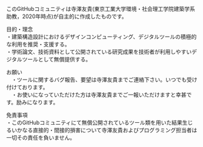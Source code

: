 このGitHubコミュニティは寺澤友貴(東京工業大学環境・社会理工学院建築学系助教，2020年時点)が自主的に作成したものです。<br>

目的・理念<br>
  ・建築構造設計におけるデザインコンピューティング、デジタルツールの積極的な利用を推奨・支援する。<br>
  ・学術論文、技術資料として公開されている研究成果を技術者が利用しやすいデジタルツールとして無償提供する。<br>
  
お願い<br>
　・ツールに関するバグ報告、要望は寺澤友貴までご連絡下さい。いつでも受け付けております。<br>
　・お使いになっていただけた方は寺澤友貴までご一報いただけますと幸甚です。励みになります。<br>
 
免責事項<br>
  ・このGitHubコミュニティにて無償公開されているツール類を用いた結果生じるいかなる直接的・間接的損害について寺澤友貴およびプログラミング担当者は一切その責任を負いません。<br>

